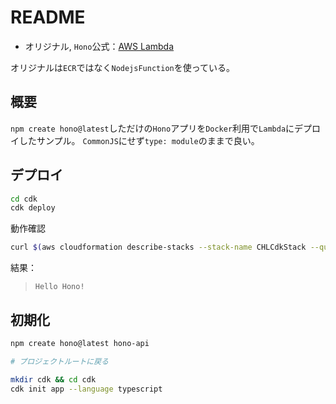 # README

- オリジナル, `Hono`公式：[AWS Lambda](https://hono.dev/docs/getting-started/aws-lambda)

オリジナルは`ECR`ではなく`NodejsFunction`を使っている。

## 概要

`npm create hono@latest`しただけの`Hono`アプリを`Docker`利用で`Lambda`にデプロイしたサンプル。
`CommonJS`にせず`type: module`のままで良い。

## デプロイ

```sh
cd cdk
cdk deploy
```

動作確認

```sh
curl $(aws cloudformation describe-stacks --stack-name CHLCdkStack --query "Stacks[0].Outputs[?OutputKey=='CHLHonoApiEndpoint'].OutputValue" --output text)
```

結果：

>`Hello Hono!`

## 初期化

```sh
npm create hono@latest hono-api

# プロジェクトルートに戻る

mkdir cdk && cd cdk
cdk init app --language typescript
```
